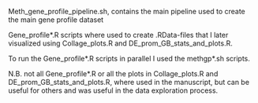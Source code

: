 
Meth_gene_profile_pipeline.sh, contains the main pipeline used to create the main gene profile dataset

Gene_profile*.R scripts where used to create .RData-files that I later visualized using Collage_plots.R and DE_prom_GB_stats_and_plots.R. 

To run the Gene_profile*.R scripts in parallel I used the methgp*.sh scripts.

N.B. not all Gene_profile*.R or all  the plots in Collage_plots.R and DE_prom_GB_stats_and_plots.R, where used in the manuscript, but can be useful for others and was useful in the data exploration process.

